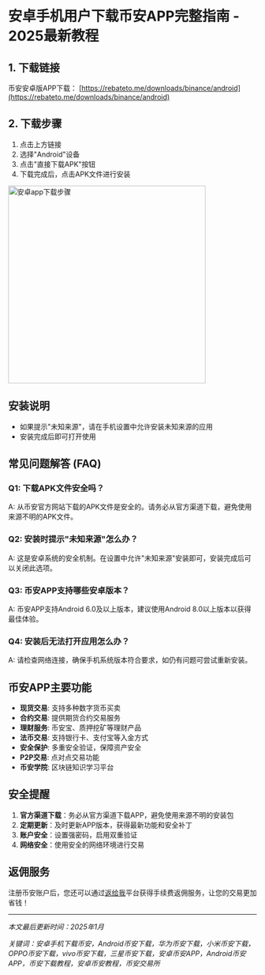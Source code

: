 # 安卓手机用户下载币安APP完整指南 - 2025最新教程

## 1. 下载链接

币安安卓版APP下载：
[https://rebateto.me/downloads/binance/android](https://rebateto.me/downloads/binance/android)

## 2. 下载步骤

1. 点击上方链接
2. 选择"Android"设备
3. 点击"直接下载APK"按钮
4. 下载完成后，点击APK文件进行安装

<img src="https://rebateto.me/rails/active_storage/blobs/redirect/eyJfcmFpbHMiOnsiZGF0YSI6Mjk1LCJwdXIiOiJibG9iX2lkIn19--ae818ee35862dacbfa6a6d453ec5da95c1ed4716/%E5%AE%89%E5%8D%93app%E4%B8%8B%E8%BD%BD%E6%AD%A5%E9%AA%A4.jpg" alt="安卓app下载步骤" width="400" />

## 安装说明

- 如果提示"未知来源"，请在手机设置中允许安装未知来源的应用
- 安装完成后即可打开使用

## 常见问题解答 (FAQ)

### Q1: 下载APK文件安全吗？

A: 从币安官方网站下载的APK文件是安全的。请务必从官方渠道下载，避免使用来源不明的APK文件。

### Q2: 安装时提示"未知来源"怎么办？

A: 这是安卓系统的安全机制。在设置中允许"未知来源"安装即可，安装完成后可以关闭此选项。

### Q3: 币安APP支持哪些安卓版本？

A: 币安APP支持Android 6.0及以上版本，建议使用Android 8.0以上版本以获得最佳体验。

### Q4: 安装后无法打开应用怎么办？

A: 请检查网络连接，确保手机系统版本符合要求，如仍有问题可尝试重新安装。

## 币安APP主要功能

- **现货交易**: 支持多种数字货币买卖
- **合约交易**: 提供期货合约交易服务
- **理财服务**: 币安宝、质押挖矿等理财产品
- **法币交易**: 支持银行卡、支付宝等入金方式
- **安全保护**: 多重安全验证，保障资产安全
- **P2P交易**: 点对点交易功能
- **币安学院**: 区块链知识学习平台

## 安全提醒

1. **官方渠道下载**：务必从官方渠道下载APP，避免使用来源不明的安装包
2. **定期更新**：及时更新APP版本，获得最新功能和安全补丁
3. **账户安全**：设置强密码，启用双重验证
4. **网络安全**：使用安全的网络环境进行交易

## 返佣服务

注册币安账户后，您还可以通过[返给我](https://rebateto.me)平台获得手续费返佣服务，让您的交易更加省钱！

---

*本文最后更新时间：2025年1月*

*关键词：安卓手机下载币安，Android币安下载，华为币安下载，小米币安下载，OPPO币安下载，vivo币安下载，三星币安下载，安卓币安APP，Android币安APP，币安下载教程，安卓币安教程，币安交易所*
